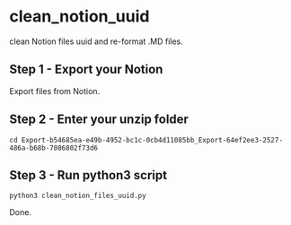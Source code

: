 # clean_notion_uuid
clean Notion files uuid and re-format .MD files.


## Step 1 - Export your Notion
Export files from Notion.

## Step 2 - Enter your unzip folder
```shell
cd Export-b54685ea-e49b-4952-bc1c-0cb4d11085bb_Export-64ef2ee3-2527-486a-b68b-7086802f73d6 
```

## Step 3 -  Run python3 script
```python3
python3 clean_notion_files_uuid.py
```

Done.
